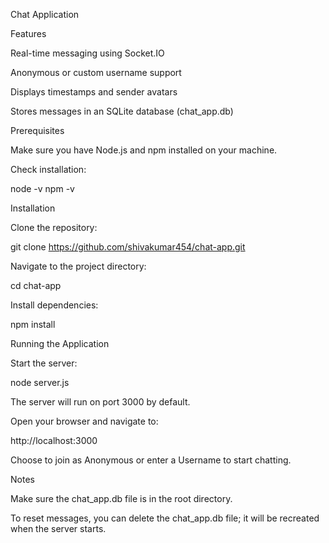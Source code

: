 Chat Application

Features

Real-time messaging using Socket.IO

Anonymous or custom username support

Displays timestamps and sender avatars

Stores messages in an SQLite database (chat_app.db)

Prerequisites

Make sure you have Node.js and npm installed on your machine.

Check installation:

node -v
npm -v


Installation

Clone the repository:

git clone https://github.com/shivakumar454/chat-app.git


Navigate to the project directory:

cd chat-app


Install dependencies:

npm install

Running the Application

Start the server:

node server.js


The server will run on port 3000 by default.

Open your browser and navigate to:

http://localhost:3000


Choose to join as Anonymous or enter a Username to start chatting.

Notes

Make sure the chat_app.db file is in the root directory.

To reset messages, you can delete the chat_app.db file; it will be recreated when the server starts.
